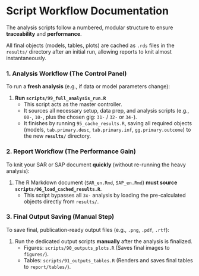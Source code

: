 # Script Workflow Documentation

The analysis scripts follow a numbered, modular structure to ensure **traceability** and **performance**.

All final objects (models, tables, plots) are cached as `.rds` files in the `results/` directory after an initial run, allowing reports to knit almost instantaneously.

### 1. Analysis Workflow (The Control Panel)

To run a **fresh analysis** (e.g., if data or model parameters change):

1.  **Run `scripts/99_full_analysis_run.R`**
    * This script acts as the master controller.
    * It sources all necessary setup, data prep, and analysis scripts (e.g., `00-`, `10-`, plus the chosen gig: `31-` / `32-` or `34-`).
    * It finishes by running `95_cache_results.R`, saving all required objects (models, `tab.primary.desc`, `tab.primary.inf`, `gg.primary.outcome`) to the new **`results/`** directory.

### 2. Report Workflow (The Performance Gain)

To knit your SAR or SAP document **quickly** (without re-running the heavy analysis):

1.  The R Markdown document (`SAR_en.Rmd`, `SAP_en.Rmd`) **must source `scripts/96_load_cached_results.R`**.
    * This script bypasses all `3x-` analysis by loading the pre-calculated objects directly from `results/`.

### 3. Final Output Saving (Manual Step)

To save final, publication-ready output files (e.g., `.png`, `.pdf`, `.rtf`):

1.  Run the dedicated output scripts **manually** after the analysis is finalized.
    * Figures: `scripts/90_outputs_plots.R` (Saves final images to `figures/`).
    * Tables: `scripts/91_outputs_tables.R` (Renders and saves final tables to `report/tables/`).
